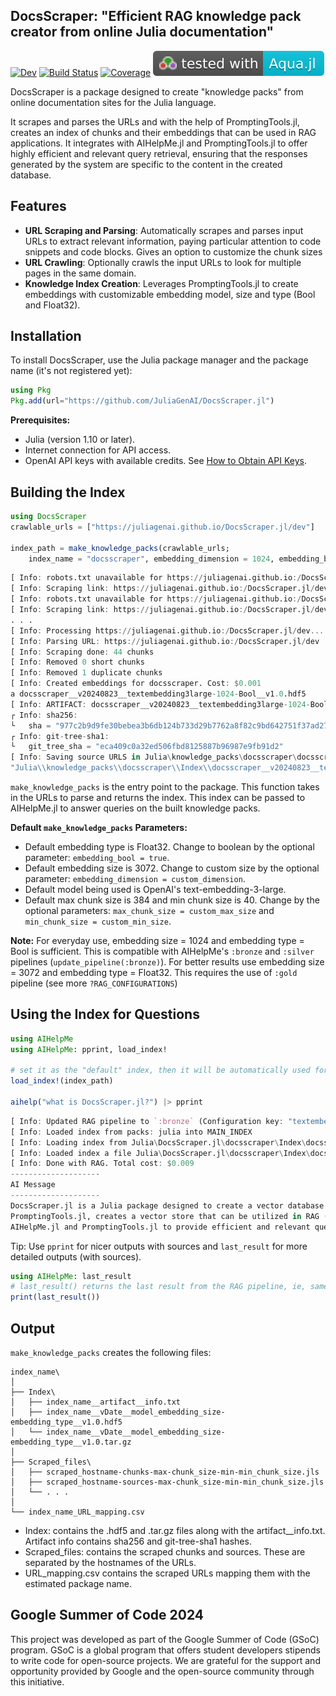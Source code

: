 
## DocsScraper: "Efficient RAG knowledge pack creator from online Julia documentation"
[![Dev](https://img.shields.io/badge/docs-dev-blue.svg)](https://juliagenai.github.io/DocsScraper.jl/dev/) [![Build Status](https://github.com/JuliaGenAI/DocsScraper.jl/actions/workflows/CI.yml/badge.svg?branch=main)](https://github.com/JuliaGenAI/DocsScraper.jl/actions/workflows/CI.yml?query=branch%3Amain) [![Coverage](https://codecov.io/gh/JuliaGenAI/DocsScraper.jl/branch/main/graph/badge.svg)](https://codecov.io/gh/JuliaGenAI/DocsScraper.jl) [![Aqua](https://raw.githubusercontent.com/JuliaTesting/Aqua.jl/master/badge.svg)](https://github.com/JuliaTesting/Aqua.jl)


DocsScraper is a package designed to create "knowledge packs" from online documentation sites for the Julia language.

It scrapes and parses the URLs and with the help of PromptingTools.jl, creates an index of chunks and their embeddings that can be used in RAG applications. It integrates with AIHelpMe.jl and PromptingTools.jl to offer highly efficient and relevant query retrieval, ensuring that the responses generated by the system are specific to the content in the created database.

## Features

- **URL Scraping and Parsing**: Automatically scrapes and parses input URLs to extract relevant information, paying particular attention to code snippets and code blocks. Gives an option to customize the chunk sizes
- **URL Crawling**: Optionally crawls the input URLs to look for multiple pages in the same domain.
- **Knowledge Index Creation**: Leverages PromptingTools.jl to create embeddings with customizable embedding model, size and type (Bool and Float32). 

## Installation

To install DocsScraper, use the Julia package manager and the package name (it's not registered yet):

```julia
using Pkg
Pkg.add(url="https://github.com/JuliaGenAI/DocsScraper.jl")
```


**Prerequisites:**

- Julia (version 1.10 or later).
- Internet connection for API access.
- OpenAI API keys with available credits. See [How to Obtain API Keys](https://svilupp.github.io/PromptingTools.jl/dev/frequently_asked_questions#Creating-OpenAI-API-Key).


## Building the Index
```julia
using DocsScraper
crawlable_urls = ["https://juliagenai.github.io/DocsScraper.jl/dev"]

index_path = make_knowledge_packs(crawlable_urls;
    index_name = "docsscraper", embedding_dimension = 1024, embedding_bool = true, target_path="knowledge_packs")
```
```julia
[ Info: robots.txt unavailable for https://juliagenai.github.io:/DocsScraper.jl/dev/home/
[ Info: Scraping link: https://juliagenai.github.io:/DocsScraper.jl/dev/home/
[ Info: robots.txt unavailable for https://juliagenai.github.io:/DocsScraper.jl/dev
[ Info: Scraping link: https://juliagenai.github.io:/DocsScraper.jl/dev
. . .
[ Info: Processing https://juliagenai.github.io:/DocsScraper.jl/dev...
[ Info: Parsing URL: https://juliagenai.github.io:/DocsScraper.jl/dev
[ Info: Scraping done: 44 chunks
[ Info: Removed 0 short chunks
[ Info: Removed 1 duplicate chunks
[ Info: Created embeddings for docsscraper. Cost: $0.001
a docsscraper__v20240823__textembedding3large-1024-Bool__v1.0.hdf5
[ Info: ARTIFACT: docsscraper__v20240823__textembedding3large-1024-Bool__v1.0.tar.gz
┌ Info: sha256:
└   sha = "977c2b9d9fe30bebea3b6db124b733d29b7762a8f82c9bd642751f37ad27ee2e"
┌ Info: git-tree-sha1:
└   git_tree_sha = "eca409c0a32ed506fbd8125887b96987e9fb91d2"
[ Info: Saving source URLS in Julia\knowledge_packs\docsscraper\docsscraper_URL_mapping.csv      
"Julia\\knowledge_packs\\docsscraper\\Index\\docsscraper__v20240823__textembedding3large-1024-Bool__v1.0.hdf5"
```
`make_knowledge_packs` is the entry point to the package. This function takes in the URLs to parse and returns the index. This index can be passed to AIHelpMe.jl to answer queries on the built knowledge packs.

**Default `make_knowledge_packs` Parameters:** 
- Default embedding type is Float32. Change to boolean by the optional parameter: `embedding_bool = true`.
- Default embedding size is 3072. Change to custom size by the optional parameter: `embedding_dimension = custom_dimension`.
- Default model being used is OpenAI's text-embedding-3-large.
- Default max chunk size is 384 and min chunk size is 40. Change by the optional parameters: `max_chunk_size = custom_max_size` and `min_chunk_size = custom_min_size`.

**Note:** For everyday use, embedding size = 1024 and embedding type = Bool is sufficient. This is compatible with AIHelpMe's `:bronze` and `:silver` pipelines (`update_pipeline(:bronze)`). For better results use embedding size = 3072 and embedding type = Float32. This requires the use of `:gold` pipeline (see more `?RAG_CONFIGURATIONS`)

  
## Using the Index for Questions

```julia
using AIHelpMe
using AIHelpMe: pprint, load_index!

# set it as the "default" index, then it will be automatically used for every question
load_index!(index_path)

aihelp("what is DocsScraper.jl?") |> pprint
```
```julia
[ Info: Updated RAG pipeline to `:bronze` (Configuration key: "textembedding3large-1024-Bool").
[ Info: Loaded index from packs: julia into MAIN_INDEX
[ Info: Loading index from Julia\DocsScraper.jl\docsscraper\Index\docsscraper__v20240823__textembedding3large-1024-Bool__v1.0.hdf5
[ Info: Loaded index a file Julia\DocsScraper.jl\docsscraper\Index\docsscraper__v20240823__textembedding3large-1024-Bool__v1.0.hdf5 into MAIN_INDEX
[ Info: Done with RAG. Total cost: $0.009
--------------------
AI Message
--------------------
DocsScraper.jl is a Julia package designed to create a vector database from input URLs. It scrapes and parses the URLs and, with the assistance of      
PromptingTools.jl, creates a vector store that can be utilized in RAG (Retrieval-Augmented Generation) applications. DocsScraper.jl integrates with     
AIHelpMe.jl and PromptingTools.jl to provide efficient and relevant query retrieval, ensuring that the responses generated by the system are specific to the content in the created database.
```

Tip: Use `pprint` for nicer outputs with sources and `last_result` for more detailed outputs (with sources).
```julia
using AIHelpMe: last_result
# last_result() returns the last result from the RAG pipeline, ie, same as running aihelp(; return_all=true)
print(last_result())
```
## Output
`make_knowledge_packs` creates the following files:

```
index_name\
│
├── Index\
│   ├── index_name__artifact__info.txt
│   ├── index_name__vDate__model_embedding_size-embedding_type__v1.0.hdf5
│   └── index_name__vDate__model_embedding_size-embedding_type__v1.0.tar.gz 
│
├── Scraped_files\
│   ├── scraped_hostname-chunks-max-chunk_size-min-min_chunk_size.jls
│   ├── scraped_hostname-sources-max-chunk_size-min-min_chunk_size.jls
│   └── . . .
│
└── index_name_URL_mapping.csv
```
- Index\: contains the .hdf5 and .tar.gz files along with the artifact__info.txt. Artifact info contains sha256 and git-tree-sha1 hashes. 
- Scraped_files\: contains the scraped chunks and sources. These are separated by the hostnames of the URLs.
- URL_mapping.csv contains the scraped URLs mapping them with the estimated package name.

## Google Summer of Code 2024
This project was developed as part of the Google Summer of Code (GSoC) program. GSoC is a global program that offers student developers stipends to write code for open-source projects. We are grateful for the support and opportunity provided by Google and the open-source community through this initiative.
